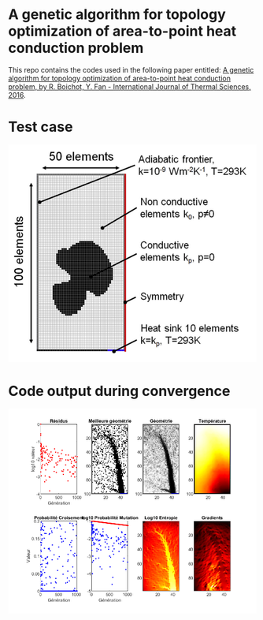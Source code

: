 # A  genetic algorithm for topology optimization of area-to-point heat conduction problem

This repo contains the codes used in the following paper entitled: [A genetic algorithm for topology optimization of area-to-point heat conduction problem, by R. Boichot, Y. Fan - International Journal of Thermal Sciences, 2016](https://doi.org/10.1016/j.ijthermalsci.2016.05.015).

# Test case
![test case](https://github.com/Raphael-Boichot/A-genetic-algorithm-for-topology-optimization-of-area-to-point-heat-conduction-problem/blob/main/Pictures/Test_case.png)

# Code output during convergence
![code output](https://github.com/Raphael-Boichot/A-genetic-algorithm-for-topology-optimization-of-area-to-point-heat-conduction-problem/blob/main/Pictures/Code_Output.png)
